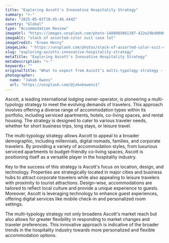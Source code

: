 ```yaml
---
title: "Exploring Ascott's Innovative Hospitality Strategy"
summary: ">-"
date: "2025-05-02T10:45:46.444Z"
country: "Global"
type: "Accommodation Review"
imageUrl: "https://images.unsplash.com/photo-1488085061387-422e29b40080?q=80&w=2031&auto=format&fit=crop&ixlib=rb-4.0.3&ixid=M3wxMjA3fDB8MHxwaG90by1wYWdlfHx8fGVufDB8fHx8fA%3D%3D"
imageAlt: "stack of assorted-color suit case lot"
imageCredit: "Erwan Hesry"
imageLink: "'https://unsplash.com/photos/stack-of-assorted-color-suit-case-lot-Q34YB7yjAxA'"
slug: "exploring-ascotts-innovative-hospitality-strategy"
metaTitle: "Exploring Ascott's Innovative Hospitality Strategy"
metaDescription: ">-"
keywords: ""
originalTitle: "What to expect from Ascott’s multi-typology strategy - Travel Weekly Asia"
photographer:
  name: "Jakob Owens"
  url: "https://unsplash.com/@jakobowens1"
---
```






Ascott, a leading international lodging owner-operator, is pioneering a multi-typology strategy to meet the evolving demands of travelers. This approach involves offering a diverse range of accommodation types within its portfolio, including serviced apartments, hotels, co-living spaces, and rental housing. The strategy is designed to cater to various traveler needs, whether for short business trips, long stays, or leisure travel.

The multi-typology strategy allows Ascott to appeal to a broader demographic, including millennials, digital nomads, families, and corporate travelers. By providing a variety of accommodation styles, from luxurious serviced apartments to budget-friendly co-living spaces, Ascott is positioning itself as a versatile player in the hospitality industry.

Key to the success of this strategy is Ascott's focus on location, design, and technology. Properties are strategically located in major cities and business hubs to attract corporate travelers while also appealing to leisure travelers with proximity to tourist attractions. Design-wise, accommodations are tailored to reflect local culture and provide a unique experience to guests. Moreover, Ascott is leveraging technology to enhance guest experiences, offering digital services like mobile check-in and personalized room settings.

The multi-typology strategy not only broadens Ascott's market reach but also allows for greater flexibility in responding to market changes and traveler preferences. This innovative approach is indicative of the broader trends in the hospitality industry towards more personalized and flexible accommodation options.
